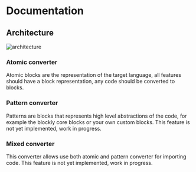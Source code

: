 # Documentation

## Architecture

![architecture](https://github.com/carloslfu/blocklify/blob/master/architecture.jpg)

### Atomic converter

Atomic blocks are the representation of the target language, all features should have a block representation, any code should be converted to blocks.

### Pattern converter

Patterns are blocks that represents high level abstractions of the code, for example the blockly core blocks or your own custom blocks. This feature is not yet implemented, work in progress.

### Mixed converter

This converter allows use both atomic and pattern converter for importing code. This feature is not yet implemented, work in progress.